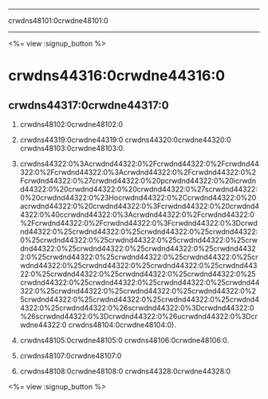 * * *

crwdns48101:0crwdne48101:0

* * *

<%= view :signup_button %>

# crwdns44316:0crwdne44316:0

## crwdns44317:0crwdne44317:0

  1. crwdns48102:0crwdne48102:0

  2. crwdns44319:0crwdne44319:0 crwdns44320:0crwdne44320:0 crwdns48103:0crwdne48103:0.

  3. crwdns44322:0%3Acrwdnd44322:0%2Fcrwdnd44322:0%2Fcrwdnd44322:0%2Fcrwdnd44322:0%3Acrwdnd44322:0%2Fcrwdnd44322:0%2Fcrwdnd44322:0%27crwdnd44322:0%20pcrwdnd44322:0%20icrwdnd44322:0%20crwdnd44322:0%20crwdnd44322:0%27scrwdnd44322:0%20crwdnd44322:0%23Hocrwdnd44322:0%2Ccrwdnd44322:0%20acrwdnd44322:0%20crwdnd44322:0%3Fcrwdnd44322:0%20crwdnd44322:0%40ccrwdnd44322:0%3Acrwdnd44322:0%2Fcrwdnd44322:0%2Fcrwdnd44322:0%2Fcrwdnd44322:0%3Fcrwdnd44322:0%3Dcrwdnd44322:0%25crwdnd44322:0%25crwdnd44322:0%25crwdnd44322:0%25crwdnd44322:0%25crwdnd44322:0%25crwdnd44322:0%25crwdnd44322:0%25crwdnd44322:0%25crwdnd44322:0%25crwdnd44322:0%25crwdnd44322:0%25crwdnd44322:0%25crwdnd44322:0%25crwdnd44322:0%25crwdnd44322:0%25crwdnd44322:0%25crwdnd44322:0%25crwdnd44322:0%25crwdnd44322:0%25crwdnd44322:0%25crwdnd44322:0%25crwdnd44322:0%25crwdnd44322:0%25crwdnd44322:0%25crwdnd44322:0%25crwdnd44322:0%25crwdnd44322:0%25crwdnd44322:0%25crwdnd44322:0%25crwdnd44322:0%25crwdnd44322:0%25crwdnd44322:0%26scrwdnd44322:0%3Dcrwdnd44322:0%26scrwdnd44322:0%3Dcrwdnd44322:0%26ucrwdnd44322:0%3Dcrwdne44322:0 crwdns48104:0crwdne48104:0).

  4. crwdns48105:0crwdne48105:0 crwdns48106:0crwdne48106:0.

  5. crwdns48107:0crwdne48107:0

  6. crwdns48108:0crwdne48108:0 crwdns44328:0crwdne44328:0

<%= view :signup_button %>